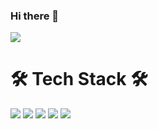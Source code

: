 ### Hi there  👋


<img src="https://capsule-render.vercel.app/api?type=wave&color=auto&height=300&section=header&text=SangKim%20Github&fontSize=90" />

<h1 align="left"> 🛠 Tech Stack 🛠 </h1>
<div>
	<img src = "https://img.shields.io/badge/python-3670A0?style=for-the-badge&logo=python&logoColor=ffdd54" />
	<img src = "https://img.shields.io/badge/TensorFlow-%23FF6F00.svg?style=for-the-badge&logo=TensorFlow&logoColor=white" />
	<img src = "https://img.shields.io/badge/PyTorch-%23EE4C2C.svg?style=for-the-badge&logo=PyTorch&logoColor=white" />
	<img src = "https://img.shields.io/badge/Keras-%23D00000.svg?style=for-the-badge&logo=Keras&logoColor=white" />
	<img src = "https://img.shields.io/badge/scikit--learn-%23F7931E.svg?style=for-the-badge&logo=scikit-learn&logoColor=white" />
</div>


<!--
<h2 align="center"> 🛠 Tech Stack 🛠 </h2>
<h3 align="center"> 🛠 Tech Stack 🛠 </h3>
<h4 align="center"> 🛠 Tech Stack 🛠 </h4>
<h5 align="center"> 🛠 Tech Stack 🛠 </h5>
<h6 align="center"> 🛠 Tech Stack 🛠 </h6>

<p align="left">
🚀 
Here, Github is my personal learning space for studying the implementation of deep learning algorithms from research papers. 👩‍🚀
</p>




- 🌱 I’m currently learning ...



<!--
**kshf59/kshf59** is a ✨ _special_ ✨ repository because its `README.md` (this file) appears on your GitHub profile.

Here are some ideas to get you started:

- 🔭 I’m currently working on ...
- 🌱 I’m currently learning ...
- 👯 I’m looking to collaborate on ...
- 🤔 I’m looking for help with ...
- 💬 Ask me about ...
- 📫 How to reach me: ...
- 😄 Pronouns: ...
- ⚡ Fun fact: ...
-->
